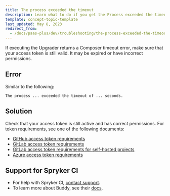 ```yaml
---
title: The process exceeded the timeout
description: Learn what to do if you get the Process exceeded the timeout error in Spryker and how to resolve this issue.
template: concept-topic-template
last_updated: May 8, 2023
redirect_from:
  - /docs/paas-plus/dev/troubleshooting/the-process-exceeded-the-timeout.html
---
```


If executing the Upgrader returns a Composer timeout error, make sure that your access token is still valid. It may be expired or have incorrect permissions.

## Error

Similar to the following:

```shell
The process ... exceeded the timeout of ... seconds.
```

## Solution

Check that your access token is still active and has correct permissions. For token requirements, see one of the following documents:

* [GitHub access token requirements](/docs/ca/devscu/connect-spryker-code-upgrader/connect-spryker-code-upgrader-to-a-gitlab-managed-project.html#prerequisites)
* [GitLab access token requirements](/docs/ca/devscu/connect-spryker-code-upgrader/connect-spryker-code-upgrader-to-a-gitlab-managed-project.html#prerequisites)
* [GitLab access token requirements for self-hosted projects](/docs/ca/devscu/connect-spryker-code-upgrader/connect-spryker-code-upgrader-to-a-project-self-hosted-with-gitlab.html#prerequisites)
* [Azure access token requirements](/docs/ca/devscu/connect-spryker-code-upgrader/connect-spryker-code-upgrader-to-an-azure-managed-project.html#prerequisites)

## Support for Spryker CI

* For help with Spryker CI, [contact support](https://support.spryker.com).
* To learn more about Buddy, see their [docs](https://buddy.works/docs).

